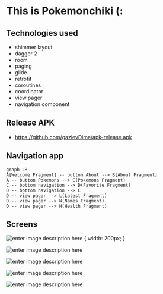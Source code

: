 # This is Pokemonchiki (:

## Technologies used

-   shimmer layout
-   dagger 2
-   room
-   paging
-   glide
-   retrofit
-   coroutines
-   coordinator
-   view pager
-   navigation component

## Release APK
- https://github.com/gazievDima/apk-release.apk

## Navigation app

```mermaid
graph LR
A[Welcome Fragment] -- button About --> B[About Fragment]
A -- button Pokemons --> C(Pokemons Fragment)
C -- bottom navigation --> D(Favorite Fragment)
D -- bottom navigation --> C
D -- view pager --> L(Latest Fragment)
D -- view pager --> N(Names Fragment)
D -- view pager --> H(Health Fragment)
```


## Screens

![enter image description here](https://github.com/gazievDima/PokemonsApi/blob/main/welcome_1.jpg) { width: 200px; }

![enter image description here](https://github.com/gazievDima/PokemonsApi/blob/main/welcome_0.jpg)

![enter image description here](https://github.com/gazievDima/PokemonsApi/blob/main/welcome_2.jpg)

![enter image description here](https://github.com/gazievDima/PokemonsApi/blob/main/welcome_3.jpg)

![enter image description here](https://github.com/gazievDima/PokemonsApi/blob/main/welcome_4.jpg)
